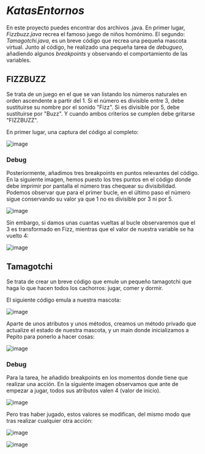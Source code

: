 # *KatasEntornos*

  En este proyecto puedes encontrar dos archivos .java. En primer lugar, *Fizzbuzz.java* recrea el famoso juego de niños homónimo. El segundo: *Tamagotchi.java*, es un breve código que recrea una pequeña mascota virtual. Junto al código, he realizado una pequeña tarea de *debugueo*, añadiendo algunos *breakpoints* y observando el comportamiento de las variables.
  

## FIZZBUZZ
  Se trata de un juego en el que se van listando los números naturales en orden ascendente a partir del 1. Si el número es divisible entre 3, debe sustituirse su nombre por el sonido "Fizz". Si es divisible por 5, debe sustituirse por "Buzz". Y cuando ambos criterios se cumplen debe gritarse "FIZZBUZZ".

  En primer lugar, una captura del código al completo:

![image](https://github.com/user-attachments/assets/b1841b84-0d12-499c-b9da-71ed5d4ff324)

### Debug
  Posteriormente, añadimos tres breakpoints en puntos relevantes del código. En la siguiente imagen, hemos puesto los tres puntos en el código donde debe imprimir por pantalla el número tras chequear su divisibilidad. Podemos observar que para el primer bucle, en el último paso el número sigue conservando su valor ya que 1 no es divisible por 3 ni por 5.

![image](https://github.com/user-attachments/assets/797a5596-7077-49be-9e38-79c787a4d1dd)

  Sin embargo, si damos unas cuantas vueltas al bucle observaremos que el 3 es transformado en Fizz, mientras que el valor de nuestra variable se ha vuelto 4:

 ![image](https://github.com/user-attachments/assets/4d340454-bbde-43da-9bba-d81ef6763173)


 ## Tamagotchi
 
   Se trata de crear un breve código que emule un pequeño tamagotchi que haga lo que hacen todos los cachorros: jugar, comer y dormir.

   El siguiente código emula a nuestra mascota:

   ![image](https://github.com/user-attachments/assets/2aaa810a-9627-41c0-b9a1-ac5ecfa631fd)
 
  Aparte de unos atributos y unos métodos, creamos un método privado que actualize el estado de nuestra mascota, y un main donde inicializamos a Pepito para ponerlo a hacer cosas:
 
  ![image](https://github.com/user-attachments/assets/34f33c6f-a883-454c-8666-b595c51f1939)
  
### Debug
  Para la tarea, he añadido breakpoints en los momentos donde tiene que realizar una acción. En la siguiente imagen observamos que ante de empezar a jugar, todos sus atributos valen 4 (valor de inicio).

  ![image](https://github.com/user-attachments/assets/56f6db84-f019-467c-b0ad-d2386ba8af1a)

  Pero tras haber jugado, estos valores se modifican, del mismo modo que tras realizar cualquier otra acción:
  
![image](https://github.com/user-attachments/assets/eab2b066-7146-41d6-9852-1cc60f17c787)

![image](https://github.com/user-attachments/assets/0c753bce-caa0-43c7-bfd2-c790c0e44b7d)





